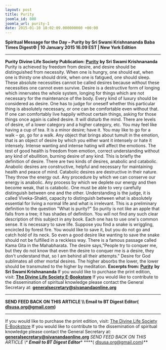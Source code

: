 ```yaml
---
layout: post
title: Purity
joomla_id: 808
joomla_url: purity-1
date: 2015-01-10 18:02:09.000000000 +00:00
---
```

**Spiritual Message for the Day – Purity by Sri Swami Krishnananda**
**Baba Times Digest© | 10 January 2015 16.09 EST | New York Edition**
* * *  
**Purity**
**Divine Life Society Publication:** [**Purity**](http://www.swami-krishnananda.org/disc/disc_02.html) **by Sri Swami Krishnananda**
Purity is achieved by freedom from desire, and desire should be distinguished from necessity. When one is hungry, one should eat, when one is thirsty one should drink, when one is fatigued, one should sleep. These absolute necessities cannot be called desires because without these necessities one cannot even survive.
Desire is a destructive form of longing which innervates the whole system, longing for things which are not necessary for the maintenance of the body. Every kind of luxury should be considered as desire. One has to judge for oneself whether this particular thing is absolutely necessary, or one can be comfortable even without that. If one can comfortably live happily without certain things, asking for those things once again is called desire. It will disturb the mind.
There are levels of desire, of a lower category and a higher category, etc. You may feel like having a cup of tea. It is a minor desire; have it. You may like to go for a walk – go, go for a walk. Any object that brings about tumult in the emotion, that is an object of desire by which you either want it intensely or hate it intensely. Intense wanting and intense hating will affect the emotions. The test of good health is freedom from emotion, correct understanding without any kind of ebullition, burning desire of any kind. This is briefly the definition of desire.
There are two kinds of desires, anabolic and catabolic. Anabolic desires are constructive, helpful and necessary for maintaining health and peace of mind. Catabolic desires are destructive in their nature. They throw the energy out. Any procedure by which we can conserve our energy is anabolic. Any process by which we deplete our energy and then become weak, that is catabolic. One must be able to very carefully distinguish between one and the other. Understanding is the judge, it is called Viveka-Shakti, capacity to distinguish between what is absolutely essential for living a normal life and what is irrelevant. This is a preliminary definition to the question "What is purity?"
So purity is not like an apple that falls from a tree; it has shades of definition. You will not find any such clear description of this subject in any book. Each one has to use one's common sense.
It is necessary to save life. Suppose you find a snake is wriggling, encircled by forest fire. You would like to save it, but you do not go and catch hold of its neck. So even a good desire like wanting to save the snake should not be fulfilled in a reckless way.
There is a famous passage called Kama Gita in the Mahabharata. The desire says,"People try to conquer me, but they do not know that even the desire to conquer me is a desire, they don't understand that, so I am behind all their attempts."
Desire for God sublimates all other mortal desires. The higher absorbs the lower, the lower should be transmuted to the higher by meditation.
**Excerpts from:** [**Purity**](http://www.swami-krishnananda.org/disc/disc_02.html) **by Sri Swami Krishnananda**
If you would like to purchase the print edition, visit: **[The Divine Life Society E-Bookstore](http://www.dlshq.org/download/download.htm)**
If you would like to contribute to the dissemination of spiritual knowledge please contact the General Secretary at: [](mailto:%20%3Cscript%20type=%27text/javascript%27%3E%20%3C%21--%20var%20prefix%20=%20%27ma%27%20+%20%27il%27%20+%20%27to%27;%20var%20path%20=%20%27hr%27%20+%20%27ef%27%20+%20%27=%27;%20var%20addy57016%20=%20%27generalsecretary%27%20+%20%27@%27;%20addy57016%20=%20addy57016%20+%20%27sivanandaonline%27%20+%20%27.%27%20+%20%27org%27;%20document.write%28%27%3Ca%20%27%20+%20path%20+%20%27%5C%27%27%20+%20prefix%20+%20%27:%27%20+%20addy57016%20+%20%27%5C%27%3E%27%29;%20document.write%28addy57016%29;%20document.write%28%27%3C%5C/a%3E%27%29;%20//--%3E%5Cn%20%3C/script%3E%3Cscript%20type=%27text/javascript%27%3E%20%3C%21--%20document.write%28%27%3Cspan%20style=%5C%27display:%20none;%5C%27%3E%27%29;%20//--%3E%20%3C/script%3EThis%20email%20address%20is%20being%20protected%20from%20spambots.%20You%20need%20JavaScript%20enabled%20to%20view%20it.%20%3Cscript%20type=%27text/javascript%27%3E%20%3C%21--%20document.write%28%27%3C/%27%29;%20document.write%28%27span%3E%27%29;%20//--%3E%20%3C/script%3E?subject=Contribution%20to%20Dissemination%20of%20Spiritual%20Knowledge) **generalsecretary@sivanandaonline.org**
****
**SEND FEED BACK ON THIS ARTICLE \\\ Email to BT Digest Editor[](mailto:%20%3Cscript%20type=%27text/javascript%27%3E%20%3C%21--%20var%20prefix%20=%20%27ma%27%20+%20%27il%27%20+%20%27to%27;%20var%20path%20=%20%27hr%27%20+%20%27ef%27%20+%20%27=%27;%20var%20addy72654%20=%20%27dlsusa.org%27%20+%20%27@%27;%20addy72654%20=%20addy72654%20+%20%27gmail%27%20+%20%27.%27%20+%20%27com%27;%20document.write%28%27%3Ca%20%27%20+%20path%20+%20%27%5C%27%27%20+%20prefix%20+%20%27:%27%20+%20addy72654%20+%20%27%5C%27%3E%27%29;%20document.write%28addy72654%29;%20document.write%28%27%3C%5C/a%3E%27%29;%20//--%3E%5Cn%20%3C/script%3E%3Cscript%20type=%27text/javascript%27%3E%20%3C%21--%20document.write%28%27%3Cspan%20style=%5C%27display:%20none;%5C%27%3E%27%29;%20//--%3E%20%3C/script%3EThis%20email%20address%20is%20being%20protected%20from%20spambots.%20You%20need%20JavaScript%20enabled%20to%20view%20it.%20%3Cscript%20type=%27text/javascript%27%3E%20%3C%21--%20document.write%28%27%3C/%27%29;%20document.write%28%27span%3E%27%29;%20//--%3E%20%3C/script%3E?subject=DLS%20Posts)( [dlsusa.org@gmail.com](mailto:dlsusa.org@gmail.com))**
* * *
  
If you would like to purchase the print edition, visit: [The Divine Life Society E-Bookstore](http://www.dlshq.org/download/download.htm)
If you would like to contribute to the dissemination of spiritual knowledge please contact the General Secretary at: **[generalsecretary@sivanandaonline.org](mailto:generalsecretary@sivanandaonline.org)**
**SEND FEED BACK ON THIS ARTICLE \\\**  **Email to BT Digest Editor**** [](mailto:%20%3Cscript%20type=%27text/javascript%27%3E%20%3C%21--%20var%20prefix%20=%20%27ma%27%20+%20%27il%27%20+%20%27to%27;%20var%20path%20=%20%27hr%27%20+%20%27ef%27%20+%20%27=%27;%20var%20addy72654%20=%20%27dlsusa.org%27%20+%20%27@%27;%20addy72654%20=%20addy72654%20+%20%27gmail%27%20+%20%27.%27%20+%20%27com%27;%20document.write%28%27%3Ca%20%27%20+%20path%20+%20%27%5C%27%27%20+%20prefix%20+%20%27:%27%20+%20addy72654%20+%20%27%5C%27%3E%27%29;%20document.write%28addy72654%29;%20document.write%28%27%3C%5C/a%3E%27%29;%20//--%3E%5Cn%20%3C/script%3E%3Cscript%20type=%27text/javascript%27%3E%20%3C%21--%20document.write%28%27%3Cspan%20style=%5C%27display:%20none;%5C%27%3E%27%29;%20//--%3E%20%3C/script%3EThis%20email%20address%20is%20being%20protected%20from%20spambots.%20You%20need%20JavaScript%20enabled%20to%20view%20it.%20%3Cscript%20type=%27text/javascript%27%3E%20%3C%21--%20document.write%28%27%3C/%27%29;%20document.write%28%27span%3E%27%29;%20//--%3E%20%3C/script%3E?subject=DLS%20Posts)****( [dlsusa.org@gmail.com](mailto:dlsusa.org@gmail.com))**  

